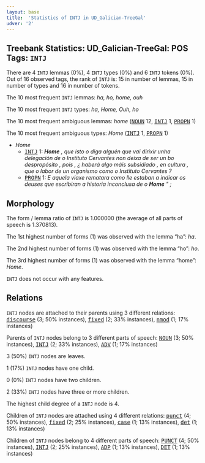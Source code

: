 ```yaml
---
layout: base
title:  'Statistics of INTJ in UD_Galician-TreeGal'
udver: '2'
---
```


## Treebank Statistics: UD_Galician-TreeGal: POS Tags: `INTJ`

There are 4 `INTJ` lemmas (0%), 4 `INTJ` types (0%) and 6 `INTJ` tokens (0%).
Out of 16 observed tags, the rank of `INTJ` is: 15 in number of lemmas, 15 in number of types and 16 in number of tokens.

The 10 most frequent `INTJ` lemmas: <em>ha, ho, home, ouh</em>

The 10 most frequent `INTJ` types:  <em>ha, Home, Ouh, ho</em>

The 10 most frequent ambiguous lemmas: <em>home</em> (<tt><a href="gl_treegal-pos-NOUN.html">NOUN</a></tt> 12, <tt><a href="gl_treegal-pos-INTJ.html">INTJ</a></tt> 1, <tt><a href="gl_treegal-pos-PROPN.html">PROPN</a></tt> 1)

The 10 most frequent ambiguous types:  <em>Home</em> (<tt><a href="gl_treegal-pos-INTJ.html">INTJ</a></tt> 1, <tt><a href="gl_treegal-pos-PROPN.html">PROPN</a></tt> 1)


* <em>Home</em>
  * <tt><a href="gl_treegal-pos-INTJ.html">INTJ</a></tt> 1: <em><b>Home</b> , que isto o diga alguén que vai dirixir unha delegación de o Instituto Cervantes non deixa de ser un bo despropósito , pois , ¿ haberá algo máis subsidiado , en cultura , que o labor de un organismo como o Instituto Cervantes ?</em>
  * <tt><a href="gl_treegal-pos-PROPN.html">PROPN</a></tt> 1: <em>E aquela viaxe rematara como lle estaban a indicar os deuses que escribiran a historia inconclusa de o <b>Home</b> " ;</em>

## Morphology

The form / lemma ratio of `INTJ` is 1.000000 (the average of all parts of speech is 1.370813).

The 1st highest number of forms (1) was observed with the lemma “ha”: <em>ha</em>.

The 2nd highest number of forms (1) was observed with the lemma “ho”: <em>ho</em>.

The 3rd highest number of forms (1) was observed with the lemma “home”: <em>Home</em>.

`INTJ` does not occur with any features.


## Relations

`INTJ` nodes are attached to their parents using 3 different relations: <tt><a href="gl_treegal-dep-discourse.html">discourse</a></tt> (3; 50% instances), <tt><a href="gl_treegal-dep-fixed.html">fixed</a></tt> (2; 33% instances), <tt><a href="gl_treegal-dep-nmod.html">nmod</a></tt> (1; 17% instances)

Parents of `INTJ` nodes belong to 3 different parts of speech: <tt><a href="gl_treegal-pos-NOUN.html">NOUN</a></tt> (3; 50% instances), <tt><a href="gl_treegal-pos-INTJ.html">INTJ</a></tt> (2; 33% instances), <tt><a href="gl_treegal-pos-ADV.html">ADV</a></tt> (1; 17% instances)

3 (50%) `INTJ` nodes are leaves.

1 (17%) `INTJ` nodes have one child.

0 (0%) `INTJ` nodes have two children.

2 (33%) `INTJ` nodes have three or more children.

The highest child degree of a `INTJ` node is 4.

Children of `INTJ` nodes are attached using 4 different relations: <tt><a href="gl_treegal-dep-punct.html">punct</a></tt> (4; 50% instances), <tt><a href="gl_treegal-dep-fixed.html">fixed</a></tt> (2; 25% instances), <tt><a href="gl_treegal-dep-case.html">case</a></tt> (1; 13% instances), <tt><a href="gl_treegal-dep-det.html">det</a></tt> (1; 13% instances)

Children of `INTJ` nodes belong to 4 different parts of speech: <tt><a href="gl_treegal-pos-PUNCT.html">PUNCT</a></tt> (4; 50% instances), <tt><a href="gl_treegal-pos-INTJ.html">INTJ</a></tt> (2; 25% instances), <tt><a href="gl_treegal-pos-ADP.html">ADP</a></tt> (1; 13% instances), <tt><a href="gl_treegal-pos-DET.html">DET</a></tt> (1; 13% instances)

